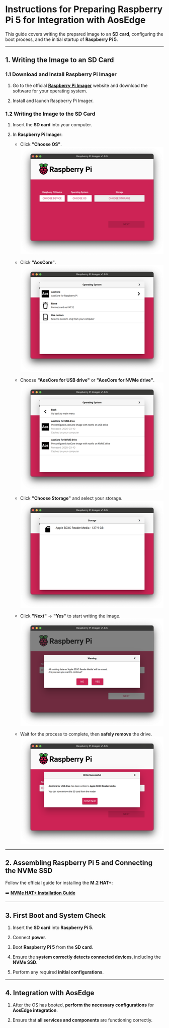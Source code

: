 # **Instructions for Preparing Raspberry Pi 5 for Integration with AosEdge**

This guide covers writing the prepared image to an **SD card**, configuring the boot process, and the initial startup of **Raspberry Pi 5**.

---

## **1. Writing the Image to an SD Card**

### **1.1 Download and Install Raspberry Pi Imager**

1. Go to the official **[Raspberry Pi Imager](https://www.raspberrypi.com/software/)** website and download the software for your operating system.

2. Install and launch Raspberry Pi Imager.

### **1.2 Writing the Image to the SD Card**

1. Insert the **SD card** into your computer.

2. In **Raspberry Pi Imager**:

   - Click **"Choose OS"**.
   ![](install_step_1.png)

   - Click **"AosCore"**.
   ![](install_step_2.png)

   - Choose **"AosCore for USB drive"** or **"AosCore for NVMe drive"**.
   ![](install_step_3.png)

   - Click **"Choose Storage"** and select your storage.
   ![](install_step_4.png)

   - Click **"Next"** → **"Yes"** to start writing the image.
   ![](install_step_5.png)

   - Wait for the process to complete, then **safely remove** the drive.
   ![](install_step_6.png)

---

## **2. Assembling Raspberry Pi 5 and Connecting the NVMe SSD**

Follow the official guide for installing the **M.2 HAT+**:  

➡️ **[NVMe HAT+ Installation Guide](https://www.raspberrypi.com/documentation/accessories/m2-hat-plus.html#installation)**

---

## **3. First Boot and System Check**

1. Insert the **SD card** into **Raspberry Pi 5**.

2. Connect **power**.

3. Boot **Raspberry Pi 5** from the **SD card**.

4. Ensure the **system correctly detects connected devices**, including the **NVMe SSD**.

5. Perform any required **initial configurations**.

---

## **4. Integration with AosEdge**

1. After the OS has booted, **perform the necessary configurations** for **AosEdge integration**.

2. Ensure that **all services and components** are functioning correctly.
 
